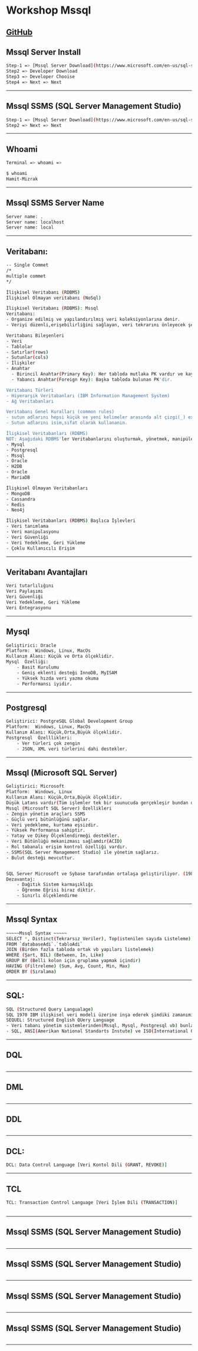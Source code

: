 # Workshop Mssql 

[GitHub](https://github.com/hamitmizrak/Workshop_1_Mssql)
---


## Mssql Server Install
```sh
Step-1 => [Mssql Server Download](https://www.microsoft.com/en-us/sql-server/sql-server-downloads)
Step2 => Developer Download
Step3 => Developer Chooise
Step4 => Next => Next 
```
---

## Mssql SSMS (SQL Server Management Studio)
```sh
Step-1 => [Mssql Server Download](https://www.microsoft.com/en-us/sql-server/sql-server-downloads)
Step2 => Next => Next
```
---


## Whoami
```sh
Terminal => whoami => 

$ whoami
Hamit-Mizrak
```
---

## Mssql SSMS Server Name
```sh
Server name: .
Server name: localhost
Server name: local

```
---


## Veritabanı: 
```sh
-- Single Commet
/*
multiple commet
*/

İlişkisel Veritabanı (RDBMS)
İlişkisel Olmayan veritabanı (NoSql)

İlişkisel Veritabanı (RDBMS): Mssql
Veritabanı: 
- Organize edilmiş ve yapılandırılmış veri koleksiyonlarına denir.
- Veriyi düzenli,erişebilirliğini sağlayan, veri tekrarını önleyecek şekilde hazırlanmalıdır. (1NF,2NF,BCND)

Veritabanı Bileşenleri 
- Veri
- Tablolar
- Satırlar(rows)
- Sutunlar(cols)
- İlişkiler
- Anahtar 
  - Birincil Anahtar(Primary Key): Her tabloda mutlaka PK vardır ve kayıt() için benzersiz(unique) olmalıdır.
  - Yabancı Anahtar(Foreign Key): Başka tabloda bulunan PK'dir.

Veritabanı Türleri
- Hiyerarşik Veritabanları (IBM Information Management System)
- Ağ Veritabanları

Veritabanı Genel Kuralları (common rules) 
- sutun adlarını hepsi küçük ve yeni kelimeler arasında alt çizgi(_) exam: category_name
- Sutun adlarını isim,sıfat olarak kullananın.

İlişkisel Veritabanları (RDBMS)
NOT: Aşağıdaki RDBMS'ler Veritabanlarını oluşturmak, yönetmek, manipüle etmek(Delete,Update,Create)
- Mysql
- Postgresql
- Mssql
- Oracle
- H2DB
- Oracle
- MariaDB

İlişkisel Olmayan Veritabanları
- MongoDB
- Cassandra
- Redis
- Neo4j

İlişkisel Veritabanları (RDBMS) Başlıca İşlevleri
- Veri tanımlama
- Veri manipulasyonu
- Veri Güvenliği
- Veri Yedekleme, Geri Yükleme
- Çoklu Kullanıcılı Erişim
```
---


## Veritabanı Avantajları
```sh
Veri tutarlılığını
Veri Paylaşımı
Veri Güvenliği
Veri Yedekleme, Geri Yükleme
Veri Entegrasyonu
```
---

## Mysql 
```sh
Geliştirici: Oracle
Platform:  Windows, Linux, MacOs
Kullanım Alanı: Küçük ve Orta ölçeklidir.
Mysql  Özelliği:
	- Basit Kurulumu
	- Geniş eklenti desteği InnoDB, MyISAM
	- Yüksek hızda veri yazma okuma
	- Performansı iyidir.
```
---

## Postgresql 
```sh
Geliştirici: PostgreSQL Global Development Group
Platform:  Windows, Linux, MacOs
Kullanım Alanı: Küçük,Orta,Büyük ölçeklidir.
Postgresql  Özelllikleri:
	- Ver türleri çok zengin
	- JSON, XML veri türlerini dahi destekler.

```
---


## Mssql (Microsoft SQL Server)
```sh
Geliştirici: Microsoft
Platform:  Windows, Linux
Kullanım Alanı: Küçük,Orta,Büyük ölçeklidir.
Düşük Latans vardır(Tüm işlemler tek bir suunucuda gerçekleşir bundan dolayı işlem süreleri daha düşüktür.)
Mssql (Microsoft SQL Server) Özellikleri
- Zengin yönetim araçları SSMS
- Güçlü veri bütünlüğünü sağlar.
- Veri yedekleme, kurtama eşsizdir.
- Yüksek Performansa sahiptir.
- Yatay ve Dikey Ölçeklendirmeği destekler.
- Veri Bütünlüğü mekanizması sağlamdır(ACID)
- Rol tabanalı erişim kontrol özelliği vardır.
- SSMS(SQL Server Management Studio) ile yönetim sağlarız.
- Bulut desteği mevcuttur.


SQL Server Microsoft ve Sybase tarafından ortalaşa geliştiriliyor. (1989)
Dezavantaj: 
    - Dağıtık Sistem karmaşıklığı
    - Öğrenme Eğrisi biraz diktir.
    - Sınırlı ölçeklendirme
```
---



## Mssql Syntax
```sh
~~~~~Mssql Syntax ~~~~~
SELECT *, Distinct(Tekrarsız Veriler), Top(istenilen sayıda Listeleme), Min,Max,Avg(Ortalama),Sum, Count
FROM `databaseAdi`.`tabloAdi`
JOIN (Birden fazla tabloda ortak vb yapıları listelemek)
WHERE (Şart, BIL) (Between, In, Like)
GROUP BY (Belli kolon için gruplama yapmak içindir)
HAVING (Filtreleme) (Sum, Avg, Count, Min, Max)
ORDER BY (Sıralama)
```
---



## SQL:
```sh
SQL (Structured Query Langualage)
SQL 1970 IBM ilişkisel veri modeli üzerine inşa ederek şimdiki zamanımıza kadar gelmiştir.
SEQUEL: Structured English QUery Language
- Veri tabanı yönetim sistemlerinden(Mssql, Mysql, Postgresql vb) bunlar SQL üzerine inşaa edilmiştir.
- SQL, ANSI(Amerikan National Standarts Instute) ve ISO(International Organization for Standardization) tarafından standart hale gelmiştir.
```
---



## DQL
```sh

```
---



## DML
```sh

```
---



## DDL
```sh

```
---



## DCL:
```sh
DCL: Data Control Language [Veri Kontol Dili (GRANT, REVOKE)]
```
---




## TCL
```sh
TCL: Transaction Control Language [Veri İşlem Dili (TRANSACTION)]
 
```
---




## Mssql SSMS (SQL Server Management Studio)
```sh

```
---



## Mssql SSMS (SQL Server Management Studio)
```sh

```
---




## Mssql SSMS (SQL Server Management Studio)
```sh

```
---


## Mssql SSMS (SQL Server Management Studio)
```sh

```
---